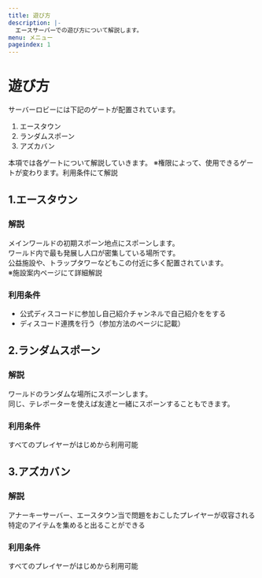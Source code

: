 ```yaml
---
title: 遊び方
description: |-
  エースサーバーでの遊び方について解説します。
menu: メニュー
pageindex: 1
---
```

# 遊び方
サーバーロビーには下記のゲートが配置されています。

1. エースタウン
2. ランダムスポーン
3. アズカバン

本項では各ゲートについて解説していきます。
※権限によって、使用できるゲートが変わります。利用条件にて解説

## 1.エースタウン

### 解説

メインワールドの初期スポーン地点にスポーンします。  
ワールド内で最も発展し人口が密集している場所です。  
公益施設や、トラップタワーなどもこの付近に多く配置されています。  
※施設案内ページにて詳細解説

### 利用条件

- 公式ディスコードに参加し自己紹介チャンネルで自己紹介ををする  
- ディスコード連携を行う（参加方法のページに記載）

## 2.ランダムスポーン

### 解説

ワールドのランダムな場所にスポーンします。  
同じ、テレポーターを使えば友達と一緒にスポーンすることもできます。

### 利用条件

すべてのプレイヤーがはじめから利用可能

## 3.アズカバン

### 解説

アナーキーサーバー、エースタウン当で問題をおこしたプレイヤーが収容される  
特定のアイテムを集めると出ることができる

### 利用条件

すべてのプレイヤーがはじめから利用可能